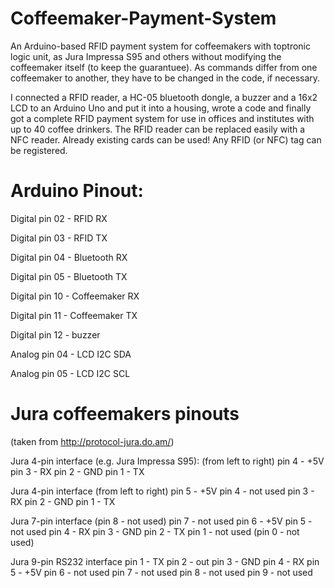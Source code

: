 Coffeemaker-Payment-System
==========================

An Arduino-based RFID payment system for coffeemakers with toptronic logic unit, as Jura Impressa S95 and others without modifying the coffeemaker itself (to keep the guarantuee). 
As commands differ from one coffeemaker to another, they have to be changed in the code, if necessary. 

I connected a RFID reader, a HC-05 bluetooth dongle, a buzzer and a 16x2 LCD to an Arduino Uno and put it into a housing, wrote a code and finally got a complete RFID payment system for use in offices and institutes with up to 40 coffee drinkers. The RFID reader can be replaced easily with a NFC reader. Already existing cards can be used! Any RFID (or NFC) tag can be registered. 

Arduino Pinout:
===============
Digital pin 02 - RFID RX

Digital pin 03 - RFID TX


Digital pin 04 - Bluetooth RX

Digital pin 05 - Bluetooth TX

Digital pin 10 - Coffeemaker RX

Digital pin 11 - Coffeemaker TX

Digital pin 12 - buzzer



Analog pin 04 - LCD I2C SDA

Analog pin 05 - LCD I2C SCL




Jura coffeemakers pinouts
=========================
(taken from http://protocol-jura.do.am/)

Jura 4-pin interface (e.g. Jura Impressa S95):
(from left to right)
pin 4 - +5V
pin 3 - RX
pin 2 - GND
pin 1 - TX

Jura 4-pin interface
(from left to right)
pin 5 - +5V
pin 4 - not used
pin 3 - RX
pin 2 - GND
pin 1 - TX

Jura 7-pin interface
(pin 8 - not used)
pin 7 - not used
pin 6 - +5V
pin 5 - not used
pin 4 - RX
pin 3 - GND
pin 2 - TX
pin 1 - not used
(pin 0 - not used)

Jura 9-pin RS232 interface
pin 1 - TX
pin 2 - out
pin 3 - GND
pin 4 - RX
pin 5 - +5V
pin 6 - not used
pin 7 - not used
pin 8 - not used
pin 9 - not used


